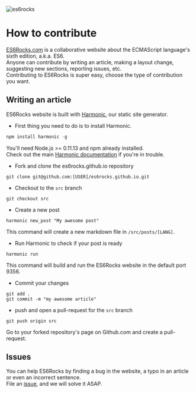 ![es6rocks](https://raw.githubusercontent.com/es6rocks/es6rocks.github.io/master/images/es6rocks.png)

# How to contribute
[ES6Rocks.com](http://es6rocks.com/) is a collaborative website about the ECMAScript language's sixth edition, a.k.a. ES6.  
Anyone can contribute by writing an article, making a layout change, suggesting new sections, reporting issues, etc.  
Contributing to ES6Rocks is super easy, choose the type of contribution you want.  

## Writing an article
ES6Rocks website is built with [Harmonic](https://github.com/es6rocks/harmonic/), our static site generator.
- First thing you need to do is to install Harmonic.
```javascript
npm install harmonic -g
```
You'll need Node.js >= 0.11.13 and npm already installed.  
Check out the main [Harmonic documentation](https://github.com/es6rocks/harmonic/) if you're in trouble.  

- Fork and clone the es6rocks.github.io repository
```shell
git clone git@github.com:[USER]/es6rocks.github.io.git
```

- Checkout to the `src` branch
```shell
git checkout src
```

- Create a new post
```shell
harmonic new_post "My awesome post"
```
This command will create a new markdown file in `/src/posts/[LANG]`.  

- Run Harmonic to check if your post is ready
```shell
harmonic run
```
This command will build and run the ES6Rocks website in the default port 9356.

- Commit your changes
```shell
git add .
git commit -m "my awesome article"
```

- push and open a pull-request for the `src` branch
```shell
git push origin src
```
Go to your forked repository's page on Github.com and create a pull-request.

## Issues
You can help ES6Rocks by finding a bug in the website, a typo in an article or even an incorrect sentence.  
File an [issue](https://github.com/es6rocks/es6rocks.github.io/issues), and we will solve it ASAP.
